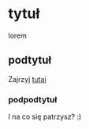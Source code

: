 # tytuł

lorem

## podtytuł

Zajrzyj [tutaj](https://gekon-media.pl)

### podpodtytuł

I na co się patrzysz? :)
